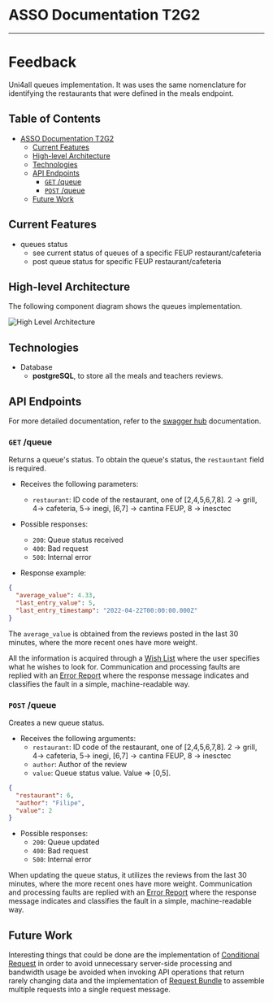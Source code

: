 # ASSO Documentation T2G2

---
# Feedback<!-- omit in toc -->

Uni4all queues implementation.
It was uses the same nomenclature for identifying the restaurants that were defined in the meals endpoint.

## Table of Contents<!-- omit in toc -->

- [ASSO Documentation T2G2](#asso-documentation-t2g2)
  - [Current Features](#current-features)
  - [High-level Architecture](#high-level-architecture)
  - [Technologies](#technologies)
  - [API Endpoints](#api-endpoints)
    - [`GET` /queue](#get-queue)
    - [`POST` /queue](#post-queue)
  - [Future Work](#future-work)

## Current Features

- queues status
  - see current status of queues of a specific FEUP restaurant/cafeteria
  - post queue status for specific FEUP restaurant/cafeteria

## High-level Architecture

The following component diagram shows the queues implementation.

![High Level Architecture](https://i.imgur.com/4J3b6w7.png)

## Technologies

- Database
  - **postgreSQL**, to store all the meals and teachers reviews.

## API Endpoints

For more detailed documentation, refer to the [swagger hub](https://uni4all.servehttp.com/api-docs/#/Queues) documentation.

### `GET` /queue

Returns a queue's status.
To obtain the queue's status, the `restauntant` field is required.

- Receives the following parameters:
  - `restaurant`: ID code of the restaurant, one of [2,4,5,6,7,8]. 2 -> grill, 4-> cafeteria, 5-> inegi, [6,7] -> cantina FEUP, 8 -> inesctec

- Possible responses:
  - `200`: Queue status received
  - `400`: Bad request
  - `500`: Internal error

- Response example:

```json
{
  "average_value": 4.33,
  "last_entry_value": 5,
  "last_entry_timestamp": "2022-04-22T00:00:00.000Z"
}
```

The `average_value` is obtained from the reviews posted in the last 30 minutes, where the more recent ones have more weight.

All the information is acquired through a [Wish List](https://microservice-api-patterns.org/patterns/quality/dataTransferParsimony/WishList) where the user specifies what he wishes to look for.
Communication and processing faults are replied with an [Error Report](https://microservice-api-patterns.org/patterns/quality/qualityManagementAndGovernance/ErrorReport) where the response message indicates and classifies the fault in a simple, machine-readable way.

### `POST` /queue

Creates a new queue status.

- Receives the following arguments:
  - `restaurant`: ID code of the restaurant, one of [2,4,5,6,7,8]. 2 -> grill, 4-> cafeteria, 5-> inegi, [6,7] -> cantina FEUP, 8 -> inesctec
  - `author`: Author of the review
  - `value`: Queue status value. Value => [0,5].

```json
{
  "restaurant": 6,
  "author": "Filipe",
  "value": 2
}
```

- Possible responses:
  - `200`: Queue updated
  - `400`: Bad request
  - `500`: Internal error

When updating the queue status, it utilizes the reviews from the last 30 minutes, where the more recent ones have more weight.
Communication and processing faults are replied with an [Error Report](https://microservice-api-patterns.org/patterns/quality/qualityManagementAndGovernance/ErrorReport) where the response message indicates and classifies the fault in a simple, machine-readable way.

## Future Work

Interesting things that could be done are the implementation of [Conditional Request](https://microservice-api-patterns.org/patterns/quality/dataTransferParsimony/ConditionalRequest) in order to avoid unnecessary server-side processing and bandwidth usage be avoided when invoking API operations that return rarely changing data and the implementation of [Request Bundle](https://microservice-api-patterns.org/patterns/quality/dataTransferParsimony/RequestBundle) to assemble multiple requests into a single request message.